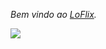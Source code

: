 *_Bem vindo ao [LoFlix](https://rian2b.github.io/LoFlix/)._*

![](https://media1.tenor.com/m/G8Bgyj10assAAAAC/lofi.gif)

